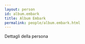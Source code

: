 ```yaml
---
layout: person
id: album.embark
title: Album Embark
permalink: people/album.embark.html
---
```


Dettagli della persona